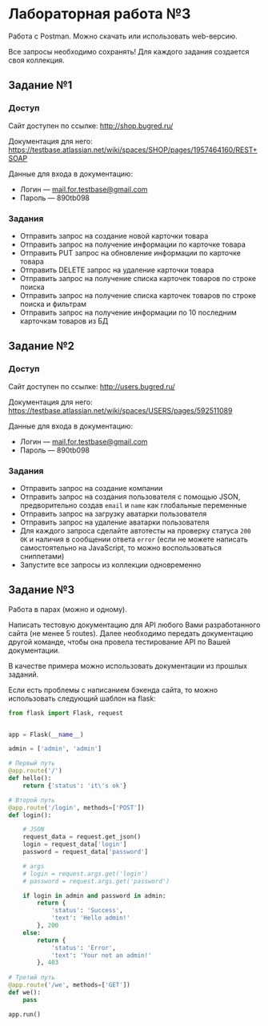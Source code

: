 # Лабораторная работа №3

Работа с Postman. Можно скачать или использовать web-версию.

Все запросы необходимо сохранять! Для каждого задания создается своя коллекция.

## Задание №1

### Доступ

Сайт доступен по ссылке: http://shop.bugred.ru/

Документация для него: https://testbase.atlassian.net/wiki/spaces/SHOP/pages/1957464160/REST+SOAP

Данные для входа в документацию:

- Логин — mail.for.testbase@gmail.com
- Пароль — 890tb098

### Задания

+ Отправить запрос на создание новой карточки товара
+ Отправить запрос на получение информации по карточке товара
+ Отправить PUT запрос на обновление информации по карточке товара
+ Отправить DELETE запрос на удаление карточки товара
+ Отправить запрос на получение списка карточек товаров по строке поиска
+ Отправить запрос на получение списка карточек товаров по строке поиска и фильтрам
+ Отправить запрос на получение информации по 10 последним карточкам товаров из БД

## Задание №2

### Доступ

Сайт доступен по ссылке: http://users.bugred.ru/

Документация для него: https://testbase.atlassian.net/wiki/spaces/USERS/pages/592511089

Данные для входа в документацию:

- Логин — mail.for.testbase@gmail.com
- Пароль — 890tb098

### Задания

+ Отправить запрос на создание компании
+ Отправить запрос на создания пользователя с помощью JSON, предворительно создав `email` и `name` как глобальные переменные
+ Отправить запрос на загрузку аватарки пользователя
+ Отправить запрос на удаление аватарки пользователя
+ Для каждого запроса сделайте автотесты на проверку статуса `200 OK` и наличия в сообщении ответа `error` (если не можете написать самостоятельно на JavaScript, то можно воспользоваться сниппетами)
+ Запустите все запросы из коллекции одновременно

## Задание №3

Работа в парах (можно и одному).

Написать тестовую документацию для API любого Вами разработанного сайта (не менее 5 routes). Далее необходимо передать документацию другой команде, чтобы она провела тестирование API по Вашей документации. 

В качестве примера можно использовать документации из прошлых заданий.

Если есть проблемы с написанием бэкенда сайта, то можно использовать следующий шаблон на flask:

```python
from flask import Flask, request


app = Flask(__name__)

admin = ['admin', 'admin']

# Первый путь
@app.route('/')
def hello():
    return {'status': 'it\'s ok'}

# Второй путь
@app.route('/login', methods=['POST'])
def login():

    # JSON
    request_data = request.get_json()
    login = request_data['login']
    password = request_data['password']

    # args
    # login = request.args.get('login')
    # password = request.args.get('password')

    if login in admin and password in admin:
        return {
            'status': 'Success',
            'text': 'Hello admin!'
        }, 200
    else:
        return {
            'status': 'Error',
            'text': 'Your not an admin!'
        }, 403
    
# Третий путь
@app.route('/we', methods=['GET'])
def we():
    pass

app.run()
```
